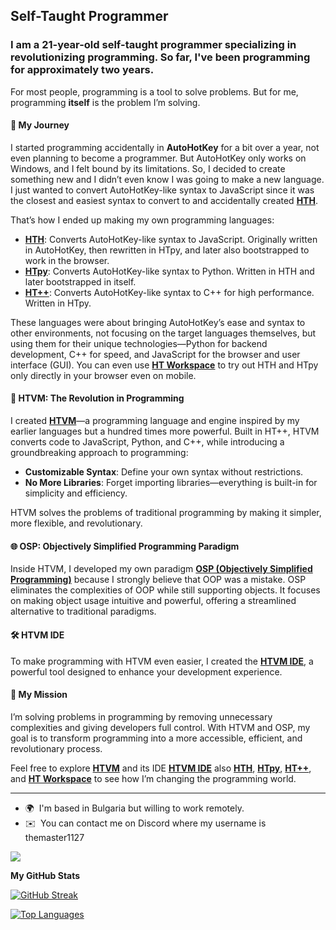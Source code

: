 **Self-Taught Programmer**
------------------

### I am a 21-year-old self-taught programmer specializing in revolutionizing programming. So far, I've been programming for approximately **two years**.

For most people, programming is a tool to solve problems. But for me, programming **itself** is the problem I’m solving.  

#### 🌟 My Journey  
I started programming accidentally in **AutoHotKey** for a bit over a year, not even planning to become a programmer. But AutoHotKey only works on Windows, and I felt bound by its limitations. So, I decided to create something new and I didn’t even know I was going to make a new language. I just wanted to convert AutoHotKey-like syntax to JavaScript since it was the closest and easiest syntax to convert to and accidentally created **[HTH](https://github.com/TheMaster1127/HTH)**. 


That’s how I ended up making my own programming languages:  
- **[HTH](https://github.com/TheMaster1127/HTH)**: Converts AutoHotKey-like syntax to JavaScript. Originally written in AutoHotKey, then rewritten in HTpy, and later also bootstrapped to work in the browser.  
- **[HTpy](https://github.com/TheMaster1127/HTpy)**: Converts AutoHotKey-like syntax to Python. Written in HTH and later bootstrapped in itself.  
- **[HT++](https://github.com/TheMaster1127/HT-plus-plus)**: Converts AutoHotKey-like syntax to C++ for high performance. Written in HTpy.  

These languages were about bringing AutoHotKey’s ease and syntax to other environments, not focusing on the target languages themselves, but using them for their unique technologies—Python for backend development, C++ for speed, and JavaScript for the browser and user interface (GUI). You can even use **[HT Workspace](https://github.com/TheMaster1127/HT-Workspace)** to try out HTH and HTpy only directly in your browser even on mobile.  

#### 🚀 HTVM: The Revolution in Programming  
I created **[HTVM](https://github.com/TheMaster1127/HTVM)**—a programming language and engine inspired by my earlier languages but a hundred times more powerful. Built in HT++, HTVM converts code to JavaScript, Python, and C++, while introducing a groundbreaking approach to programming:  
- **Customizable Syntax**: Define your own syntax without restrictions.  
- **No More Libraries**: Forget importing libraries—everything is built-in for simplicity and efficiency.  

HTVM solves the problems of traditional programming by making it simpler, more flexible, and revolutionary.  

#### 🌐 OSP: Objectively Simplified Programming Paradigm
Inside HTVM, I developed my own paradigm **[OSP (Objectively Simplified Programming)](https://github.com/TheMaster1127/HTVM/blob/main/DOCUMENTATION.md#osp-objectively-simplified-programming-paradigm)** because I strongly believe that OOP was a mistake. OSP eliminates the complexities of OOP while still supporting objects. It focuses on making object usage intuitive and powerful, offering a streamlined alternative to traditional paradigms.  

#### 🛠️ HTVM IDE  
To make programming with HTVM even easier, I created the **[HTVM IDE](https://github.com/TheMaster1127/HTVM/blob/main/README.md#htvm-ide)**, a powerful tool designed to enhance your development experience.  

#### 🚀 My Mission  
I’m solving problems in programming by removing unnecessary complexities and giving developers full control. With HTVM and OSP, my goal is to transform programming into a more accessible, efficient, and revolutionary process.  

Feel free to explore **[HTVM](https://github.com/TheMaster1127/HTVM)** and its IDE **[HTVM IDE](https://github.com/TheMaster1127/HTVM/blob/main/README.md#htvm-ide)** also **[HTH](https://github.com/TheMaster1127/HTH)**, **[HTpy](https://github.com/TheMaster1127/HTpy)**, **[HT++](https://github.com/TheMaster1127/HT-plus-plus)**, and **[HT Workspace](https://github.com/TheMaster1127/HT-Workspace)** to see how I’m changing the programming world.  

---

* 🌍  I'm based in Bulgaria but willing to work remotely.
* ✉️  You can contact me on Discord where my username is themaster1127

<a href="https://www.github.com/TheMaster1127" target="_blank" rel="noreferrer"><img
src="https://img.shields.io/github/followers/TheMaster1127?logo=github&style=for-the-badge&color=3382ed&labelColor=000000" /></a>

<b>My GitHub Stats</b>

[![GitHub Streak](https://streak-stats.demolab.com/?user=TheMaster1127&theme=dark)](https://git.io/streak-stats)

<a href="https://github.com/TheMaster1127" align="left"><img src="https://github-readme-stats.vercel.app/api/top-langs/?username=TheMaster1127&langs_count=10&title_color=FFA500&text_color=ffffff&icon_color=FFA500&bg_color=1A1B27&hide_border=true&locale=en&custom_title=Top%20Languages" alt="Top Languages" /></a>
